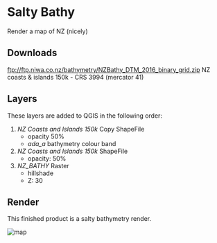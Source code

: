 # Salty Bathy 
Render a map of NZ (nicely)

## Downloads 
ftp://ftp.niwa.co.nz/bathymetry/NZBathy_DTM_2016_binary_grid.zip
NZ coasts & islands 150k
	- CRS 3994 (mercator 41)


## Layers 
These layers are added to QGIS in the following order:

1. _NZ Coasts and Islands 150k_ Copy ShapeFile
	- opacity 50%
	- _ada_a_ bathymetry colour band
2. _NZ Coasts and Islands 150k_ ShapeFile
	- opacity: 50%
3. _NZ_BATHY_ Raster
	- hillshade
	- Z: 30
  	
## Render
This finished product is a salty bathymetry render.

![map](https://imgur.com/NFN6XUC.png)
